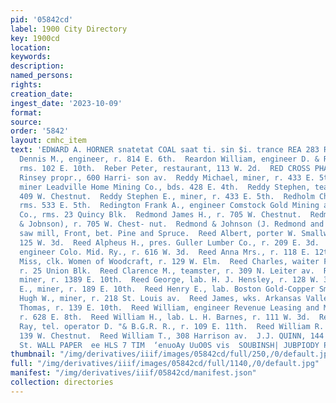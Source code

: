 ```yaml
---
pid: '05842cd'
label: 1900 City Directory
key: 1900cd
location: 
keywords: 
description: 
named_persons: 
rights: 
creation_date: 
ingest_date: '2023-10-09'
format: 
source: 
order: '5842'
layout: cmhc_item
text: 'EDWARD A. HORNER snatetat COAL saat ti. sin $i. trance REA 283 REE  Reardon
  Dennis M., engineer, r. 814 E. 6th.  Reardon William, engineer D. & R. G. R. R.,
  rms. 102 E. 10th.  Reber Peter, restaurant, 113 W. 2d.  RED CROSS PHARMACY, J. F.
  Rinsey propr., 600 Harri- son av.  Reddy Michael, miner, r. 433 E. 5th.  Reddy Robert,
  miner Leadville Home Mining Co., bds. 428 E. 4th.  Reddy Stephen, teamster, rms.
  409 W. Chestnut.  Reddy Stephen E., miner, r. 433 E. 5th.  Redholm Charles, miner,
  rms. 533 E. 5th.  Redington Frank A., engineer Comstock Gold Mining and Leasing
  Co., rms. 23 Quincy Blk.  Redmond James H., r. 705 W. Chestnut.  Redmond John (Redmond
  & Jobnson), r. 705 W. Chest- nut.  Redmond & Johnson (J. Redmond and C. D. Johnson),
  saw mill, Front, bet. Pine and Spruce.  Reed Albert, porter W. Smallwood, rms. rear
  125 W. 3d.  Reed Alpheus H., pres. Guller Lumber Co., r. 209 E. 3d.  Reed Andrew,
  engineer Colo. Mid. Ry., r. 616 W. 3d.  Reed Anna Mrs., r. 118 E. 12th.  Reed Blanch
  Miss, clk. Women of Woodcraft, r. 129 W. Elm.  Reed Charles, waiter Francis & Zupan,
  r. 25 Union Blk.  Reed Clarence M., teamster, r. 309 N. Leiter av.  Reed David A.,
  miner, r. 1389 E. 10th.  Reed George, lab. H. J. Hensley, r. 128 W. 3d.  Reed Grant
  E., miner, r. 189 E. 10th.  Reed Henry E., lab. Boston Gold-Copper Smelting Co.  Reed
  Hugh W., miner, r. 218 St. Louis av.  Reed James, wks. Arkansas Valley Smelter.  Reed
  Thomas, r. 139 E. 10th.  Reed William, engineer Revenue Leasing and Mining Co.,
  r. 628 E. 8th.  Reed William H., lab. L. H. Barnes, r. 111 W. 3d.  Reed William
  Ray, tel. operator D. "& B.G.R. R., r. 109 E. 11th.  Reed William R. (Brown & Reed),
  139 W. Chestnut.  Reed William T., 308 Harrison av.  J.J. QUINN, 144 East Fifth
  St. WALL PAPER  ee HLS 7 TIM  ‘enuoAy UuO0S vis  SOUBINSH| JUBPIODY PUB 91]    '
thumbnail: "/img/derivatives/iiif/images/05842cd/full/250,/0/default.jpg"
full: "/img/derivatives/iiif/images/05842cd/full/1140,/0/default.jpg"
manifest: "/img/derivatives/iiif/05842cd/manifest.json"
collection: directories
---
```

